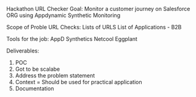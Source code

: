 Hackathon URL Checker
Goal: Monitor a customer journey on Salesforce ORG using Appdynamic Synthetic Monitoring 

Scope of Proble
URL Checks:
Lists of URLS 
List of Applications - B2B


Tools for the job: 
AppD Synthetics
Netcool 
Eggplant 

Deliverables: 
1. POC 
2. Got to be scalabe 
3. Address the problem statement 
4. Context = Should be used for practical application 
5. Documentation 
